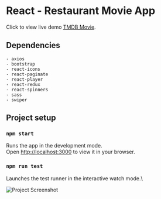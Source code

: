 # React - Restaurant Movie App

Click to view live demo [TMDB Movie](https://react-restaurant-single-page.netlify.app/).

## Dependencies

    - axios
    - bootstrap
    - react-icons
    - react-paginate
    - react-player
    - react-redux
    - react-spinners
    - sass
    - swiper

## Project setup

### `npm start`

Runs the app in the development mode.\
Open [http://localhost:3000](http://localhost:3000) to view it in your browser.

### `npm run test`

Launches the test runner in the interactive watch mode.\

![Project Screenshot](/src/assets/screenshot.png)
